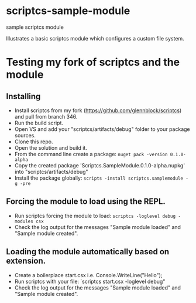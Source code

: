 scriptcs-sample-module
======================

sample scriptcs module

Illustrates a basic scriptcs module which configures a custom file system.

# Testing my fork of scriptcs and the module

## Installing
* Install scriptcs from my fork (https://github.com/glennblock/scriptcs) and pull from branch 346.
* Run the build script.
* Open VS and add your "scriptcs/artifacts/debug" folder to your package sources.
* Clone this repo.
* Open the solution and build it.
* From the command line create a package: `nuget pack -version 0.1.0-alpha`
* Copy the created package 'Scriptcs.SampleModule.0.1.0-alpha.nupkg' into "scriptcs/artifacts/debug"
* Install the package globally: `scripts -install scriptcs.samplemodule -g -pre`
 
## Forcing the module to load using the REPL.
* Run scriptcs forcing the module to load: `scriptcs -loglevel debug -modules csx`
* Check the log output for the messages "Sample module loaded" and "Sample module created".

## Loading the module automatically based on extension.
* Create a boilerplace start.csx i.e. Console.WriteLine("Hello");
* Run scriptcs with your file: `scriptcs start.csx -loglevel debug"
* Check the log output for the messages "Sample module loaded" and "Sample module created".
